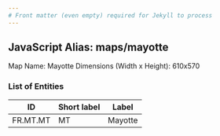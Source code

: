 ```yaml
---
# Front matter (even empty) required for Jekyll to process
---
```


## JavaScript Alias: maps/mayotte

Map Name: Mayotte
Dimensions (Width x Height): 610x570





### List of Entities

ID | Short label | Label
---|---|---|
FR.MT.MT|MT|Mayotte